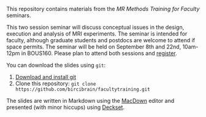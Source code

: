 This repository contains materials from the _MR Methods Training for Faculty_ seminars.

This two session seminar will discuss conceptual issues in the design, execution and analysis of MRI experiments. The seminar is intended for faculty, although graduate students and postdocs are welcome to attend if space permits. The seminar will be held on September 8th and 22nd, 10am-12pm in BOUS160. Please plan to attend both sessions and [register](http://birc.uconn.edu/2017/08/08/mr-methods-training-for-faculty/).



You can download the slides using `git`:

1. [Download and install git](https://git-scm.com/book/en/v2/Getting-Started-Installing-Git)
2. Clone this repository: 
`git clone https://github.com/bircibrain/facultytraining.git`

 
The slides are written in Markdown using the [MacDown](http://macdown.uranusjr.com) editor and presented (with minor hiccups) using [Deckset](https://www.decksetapp.com). 



